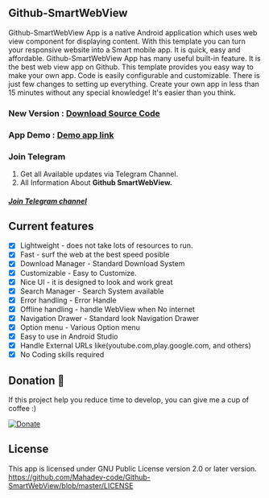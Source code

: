 ## Github-SmartWebView
Github-SmartWebView App is a native Android application which uses web view component for displaying content. With this template you can turn your responsive website into a Smart mobile app. It is quick, easy and affordable. Github-SmartWebView App has many useful built-in feature. It is the best web view app on Github. This template provides you easy way to make your own app. Code is easily configurable and customizable. There is just few changes to setting up everything. Create your own app in less than 15 minutes without any special knowledge! It's easier than you think.


### New Version : [Download Source Code](https://github.com/Mahadev-code/Github-SmartWebView/blob/master/Version/Github-SmartWebView.zip)<br>

### App Demo : [Demo app link](https://drive.google.com/file/d/11vThZ9xVbhxJ6YWuF7OrwUB5n48goIKd/view?usp=drivesdk)<br>

### Join Telegram
1. Get all Available updates via Telegram Channel.
2. All Information About **Github SmartWebView.**
##### [Join Telegram channel](https://t.me/Shiv_Shambhu_Github)

## Current features
- [x] Lightweight - does not take lots of resources to run.
- [x] Fast - surf the web at the best speed posible
- [x] Download Manager - Standard Download System
- [x] Customizable - Easy to Customize.
- [x] Nice UI - it is designed to look and work great
- [x] Search Manager - Search System available
- [x] Error handling - Error Handle
- [x] Offline handling - handle WebView when No internet
- [x] Navigation Drawer - Standard look Navigation Drawer
- [x] Option menu - Various Option menu
- [x] Easy to use in Android Studio
- [x] Handle External URLs like(youtube.com,play.google.com, and others)
- [x] No Coding skills required

## Donation 💚
If this project help you reduce time to develop, you can give me a cup of coffee :)

[![Donate](https://www.paypalobjects.com/en_US/i/btn/btn_donateCC_LG.gif)](https://try-tolearn.blogspot.com/2021/07/donate.html?m=1)


## License

This app is licensed under GNU Public License version 2.0 or later version.
https://github.com/Mahadev-code/Github-SmartWebView/blob/master/LICENSE
  
